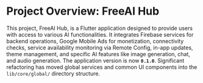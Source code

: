 # Project Overview: FreeAI Hub

This project, FreeAI Hub, is a Flutter application designed to provide users with access to various AI functionalities. It integrates Firebase services for backend operations, Google Mobile Ads for monetization, connectivity checks, service availability monitoring via Remote Config, in-app updates, theme management, and specific AI features like image generation, chat, and audio generation. The application version is now **`0.1.0`**. Significant refactoring has moved global services and common UI components into the `lib/core/global/` directory structure.


